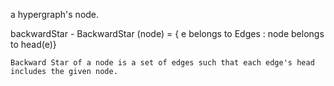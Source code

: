 a hypergraph's node.

backwardStar -
	BackwardStar (node) = { e belongs to Edges : node belongs to head(e)}
	
	Backward Star of a node is a set of edges such that each edge's head 
	includes the given node.

